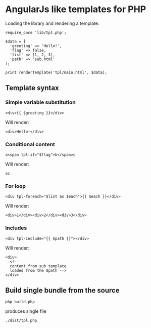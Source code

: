 <!--
  google-site-verification: oQRd5iL1iUxbtlkXplvuKjhxiHbjfyoYTSN8bh8JC10
  -->

<meta name="google-site-verification" content="oQRd5iL1iUxbtlkXplvuKjhxiHbjfyoYTSN8bh8JC10" />

# AngularJs like templates for PHP

Loading the library and rendering a template.

```
require_once 'lib/tpl.php';

$data = [
  'greeting' => 'Hello!',
  'flag' => false,  
  'list' => [1, 2, 3],
  'path' => 'sub.html'  
];

print renderTemplate('tpl/main.html', $data);
```

## Template syntax

### Simple variable substitution

```
<div>{{ $greeting }}</div>
```

Will render:

```
<div>Hello!</div>
```

### Conditional content

```
a<span tpl-if="$flag">b</span>c
```

Will render:

```
ac
```

### For loop

```
<div tpl-foreach="$list as $each">{{ $each }}</div>
```

Will render:

```
<div>1</div><div>2</div><div>3</div>
```

### Includes

```
<div tpl-include="{{ $path }}"></div>
```

Will render:

```
<div>
  <!-- 
  content from sub template
  loaded from the $path -->
</div>
```

## Build single bundle from the source

```
php build.php
```

produces single file

```
./dist/tpl.php
```
